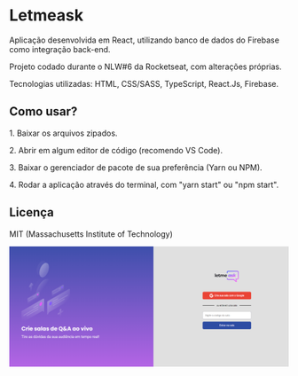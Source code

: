 # Letmeask

<p>Aplicação desenvolvida em React, utilizando banco de dados do Firebase como integração back-end.</p>

<p>Projeto codado durante o NLW#6 da Rocketseat, com alterações próprias.</p>

<p>Tecnologias utilizadas: HTML, CSS/SASS, TypeScript, React.Js, Firebase. </p>
 
<h2>Como usar?</h2>

<p>1. Baixar os arquivos zipados.</p>

<p>2. Abrir em algum editor de código (recomendo VS Code).</p>

<p>3. Baixar o gerenciador de pacote de sua preferência (Yarn ou NPM).</p>

<p>4. Rodar a aplicação através do terminal, com "yarn start" ou "npm start".</p>
 
<h2>Licença</h2>

<p>MIT (Massachusetts Institute of Technology)</p>

<img src="letmeask.png">
